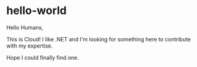 # hello-world

Hello Humans,

This is Cloud! I like .NET and I'm looking for something here to contribute with my expertise.

Hope I could finally find one.
